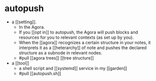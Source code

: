 # autopush

- a [[setting]].
  - In the Agora.
  - If you [[opt in]] to autopush, the Agora will push blocks and resources for you to relevant contexts (as set up by you).
  - When the [[agora]] recognizes a certain structure in your notes, it interprets it as a [[heterarchy]] of note and pushes the declared structure as a subnode in relevant nodes.
  - #pull [[agora trees]] [[tree structure]]
- a [[tool]]
  - a shell script and [[systemd]] service in my [[garden]]
  - #pull [[autopush.sh]]
